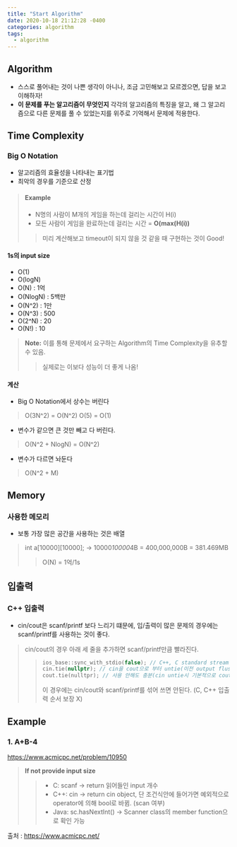 ```yaml
---
title: "Start Algorithm"
date: 2020-10-18 21:12:28 -0400
categories: algorithm
tags:
  - algorithm
---
```

## Algorithm
- 스스로 풀어내는 것이 나쁜 생각이 아니나, 조금 고민해보고 모르겠으면, 답을 보고 이해하자!
- **이 문제를 푸는 알고리즘이 무엇인지** 각각의 알고리즘의 특징을 알고, 왜 그 알고리즘으로 다른 문제를 풀 수 있었는지를 위주로 기억해서 문제에 적용한다.

## Time Complexity
### Big O Notation
- 알고리즘의 효율성을 나타내는 표기법
- 최악의 경우를 기준으로 산정
>#### Example
>- N명의 사람이 M개의 게임을 하는데 걸리는 시간이 H(i)
>- 모든 사람이 게임을 완료하는데 걸리는 시간 = **O(max(H(i))**
>> 미리 계산해보고 timeout이 되지 않을 것 같을 때 구현하는 것이 Good!
#### 1s의 input size
- O(1)
- O(logN)
- O(N) : 1억
- O(NlogN) : 5백만
- O(N^2) : 1만
- O(N^3) : 500
- O(2^N) : 20
- O(N!) : 10
>  **Note:** 이를 통해 문제에서 요구하는 Algorithm의 Time Complexity을 유추할 수 있음.
> >실제로는 이보다 성능이 더 좋게 나옴!
#### 계산
- Big O Notation에서 상수는 버린다
> O(3N^2) = O(N^2)
> O(5) = O(1)
- 변수가 같으면  큰 것만 빼고 다 버린다.
> O(N^2 + NlogN) = O(N^2)
- 변수가 다르면 놔둔다
> O(N^2 + M)
## Memory
### 사용한 메모리
- 보통 가장 많은 공간을 사용하는 것은 배열
> int a[10000][10000]; -> 10000*10000*4B = 400,000,000B = 381.469MB
>> O(N) = 1억/1s

## 입출력
### C++ 입출력
- cin/cout은 scanf/printf 보다 느리기 떄문에, 입/출력이 많은 문제의 경우에는 scanf/printf를 사용하는 것이 좋다.
> cin/cout의 경우 아래 세 줄을 추가하면 scanf/printf만큼 빨라진다.
>> ```cpp
>> ios_base::sync_with_stdio(false); // C++, C standard stream i/o 연산의 비동기화 -> C++ stream이 각각의 i/o 연산에 대해 buffer를 사용하여 i/o 연산 속도를 크게 향상
>> cin.tie(nullptr); // cin을 cout으로 부터 untie(이전 output flush를 막음)
>> cout.tie(nulltpr); // 사용 안해도 충분(cin untie시 기본적으로 cout은 buffer가 가득차거나 수동적으로 flush를 시켜주기 전까지 출력 X)
>> ```
>> 이 경우에는 cin/cout와 scanf/printf를 섞어 쓰면 안된다. (C, C++ 입출력 순서 보장 X)
## Example
### 1. A+B-4
https://www.acmicpc.net/problem/10950
>**If not provide input size**
>>- C: scanf -> return 읽어들인 input 개수
>>- C++: cin -> return cin object, 단 조건식안에 들어가면 예외적으로 operator에 의해 bool로 바뀜. (scan 여부)
>>- Java: sc.hasNextInt() -> Scanner class의 member function으로 확인 가능

출처 :  https://www.acmicpc.net/
